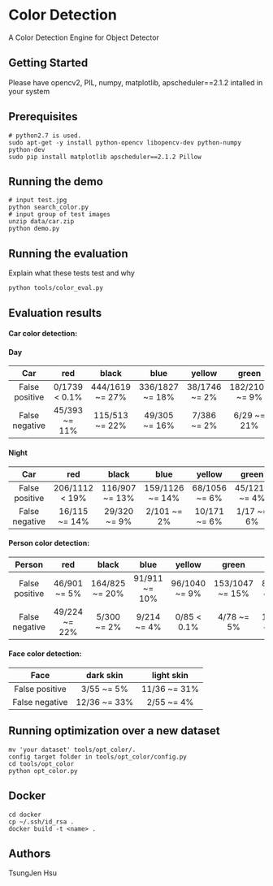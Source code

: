 # Color Detection

A Color Detection Engine for Object Detector

## Getting Started

Please have opencv2, PIL, numpy, matplotlib, apscheduler==2.1.2 intalled in your system

## Prerequisites
```
# python2.7 is used.
sudo apt-get -y install python-opencv libopencv-dev python-numpy python-dev
sudo pip install matplotlib apscheduler==2.1.2 Pillow
```

## Running the demo

```
# input test.jpg
python search_color.py
# input group of test images
unzip data/car.zip
python demo.py
```

## Running the evaluation

Explain what these tests test and why

```
python tools/color_eval.py
```
## Evaluation results


#### Car color detection:

#### Day

| Car | red | black | blue | yellow | green | white |  
| :---: | :---: | :---: | :---: | :---: | :---: | :---: |
| False positive | 0/1739 < 0.1% | 444/1619 ~= 27% | 336/1827 ~= 18% | 38/1746 ~= 2% | 182/2103 ~= 9% | 122/1626 ~= 8% |
| False negative | 45/393 ~= 11% | 115/513 ~= 22% | 49/305 ~= 16% | 7/386 ~= 2% | 6/29 ~= 21% | 36/506 ~= 7% |

#### Night

| Car | red | black | blue | yellow | green | white |  
| :---: | :---: | :---: | :---: | :---: | :---: | :---: |
| False positive | 206/1112 < 19% | 116/907 ~= 13% | 159/1126 ~= 14% | 68/1056 ~= 6% | 45/1210 ~= 4% | 111/724 ~= 15% |
| False negative | 16/115 ~= 14% | 29/320 ~= 9% | 2/101 ~= 2% | 10/171 ~= 6% | 1/17 ~= 6% | 49/503 ~= 10% |

#### Person color detection:

| Person | red | black | blue | yellow | green | white |  
| :---: | :---: | :---: | :---: | :---: | :---: | :---: |
| False positive | 46/901 ~= 5% | 164/825 ~= 20% | 91/911 ~= 10% | 96/1040 ~= 9% | 153/1047 ~= 15% | 85/901 ~= 9% |
| False negative | 49/224 ~= 22% | 5/300 ~= 2% | 9/214 ~= 4% | 0/85 < 0.1% | 4/78 ~= 5% | 17/224 ~= 8% |



#### Face color detection:

| Face | dark skin | light skin |
| :---: | :---: | :---: |
| False positive | 3/55 ~= 5% | 11/36 ~= 31% |
| False negative | 12/36 ~= 33% | 2/55 ~= 4% |


## Running optimization over a new dataset

```
mv 'your dataset' tools/opt_color/.
config target folder in tools/opt_color/config.py
cd tools/opt_color
python opt_color.py
```

## Docker

```
cd docker
cp ~/.ssh/id_rsa .
docker build -t <name> .
```

## Authors

TsungJen Hsu
